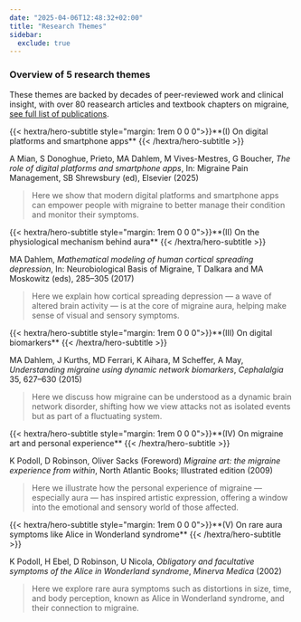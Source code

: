 ```yaml
---
date: "2025-04-06T12:48:32+02:00"
title: "Research Themes"
sidebar:
  exclude: true
---
```



### Overview of 5 research themes



These themes are backed by decades of peer-reviewed work and clinical insight, with over 80 reasearch articles and textbook chapters on migraine, [see full list of publications](../publications).



<div class="hx-mt-6"></div>




<div>
{{< hextra/hero-subtitle style="margin: 1rem 0 0 0">}}**(I) On digital platforms and smartphone apps**
    {{< /hextra/hero-subtitle >}}
</div>

A Mian, S Donoghue, Prieto, MA Dahlem, M Vives-Mestres, G Boucher, *The role of digital platforms and smartphone apps*, In: Migraine Pain Management, SB Shrewsbury (ed), Elsevier (2025)
> Here we show that modern digital platforms and smartphone apps can empower people with migraine to better manage their condition and monitor their symptoms.

<div>
{{< hextra/hero-subtitle style="margin: 1rem 0 0 0">}}**(II) On the physiological mechanism behind aura**
    {{< /hextra/hero-subtitle >}}
</div>


MA Dahlem, *Mathematical modeling of human cortical spreading depression*, In: Neurobiological Basis of Migraine, T Dalkara and MA Moskowitz (eds), 285–305 (2017)
> Here we explain how cortical spreading depression — a wave of altered brain activity — is at the core of migraine aura, helping make sense of visual and sensory symptoms.

<div>
{{< hextra/hero-subtitle style="margin: 1rem 0 0 0">}}**(III) On digital biomarkers**
    {{< /hextra/hero-subtitle >}}
</div>


MA Dahlem, J Kurths, MD Ferrari, K Aihara, M Scheffer, A May, *Understanding migraine using dynamic network biomarkers*, *Cephalalgia* 35, 627–630 (2015)
> Here we discuss how migraine can be understood as a dynamic brain network disorder, shifting how we view attacks not as isolated events but as part of a fluctuating system.

<div>
{{< hextra/hero-subtitle style="margin: 1rem 0 0 0">}}**(IV) On migraine art and personal experience**
    {{< /hextra/hero-subtitle >}}
</div>


K Podoll, D Robinson, Oliver Sacks (Foreword)
*Migraine art: the migraine experience from within*,  North Atlantic Books; Illustrated edition (2009)
> Here we illustrate how the personal experience of migraine — especially aura — has inspired artistic expression, offering a window into the emotional and sensory world of those affected.

<div>
{{< hextra/hero-subtitle style="margin: 1rem 0 0 0">}}**(V) On rare aura symptoms like Alice in Wonderland syndrome**
    {{< /hextra/hero-subtitle >}}
</div>


K Podoll, H Ebel, D Robinson, U Nicola, *Obligatory and facultative symptoms of the Alice in Wonderland syndrome*, *Minerva Medica* (2002)
> Here we explore rare aura symptoms such as distortions in size, time, and body perception, known as Alice in Wonderland syndrome, and their connection to migraine.
